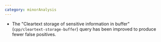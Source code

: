 ```yaml
---
category: minorAnalysis
---
```

* The "Cleartext storage of sensitive information in buffer" (`cpp/cleartext-storage-buffer`) query has been improved to produce fewer false positives.
